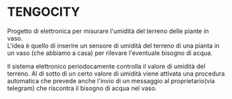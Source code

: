 # TENGOCITY  
Progetto di elettronica per misurare l'umidità del terreno delle piante in vaso.  
L'idea è quello di inserire un sensore di umidità del terreno di una pianta in un vaso (che abbiamo a casa) per rilevare l'eventuale bisogno di acqua.

Il sistema elettronico periodocamente controlla il valore di umidità del terreno. Al di sotto di un certo valore di umidità viene attivata una procedura automatica che prevede anche l'invio di un messaggio al proprietario(via telegram) che riscontra il bisogno di acqua nel vaso.
